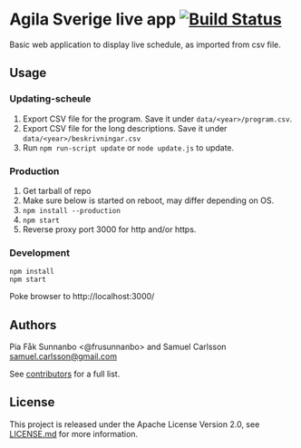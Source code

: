 # Agila Sverige live app [![Build Status](https://travis-ci.org/agilasverige/live-schedule.svg?branch=master)](https://travis-ci.org/agilasverige/live-schedule)

Basic web application to display live schedule, as imported from csv file.

## Usage

### Updating-scheule
1. Export CSV file for the program. Save it under `data/<year>/program.csv`.
2. Export CSV file for the long descriptions. Save it under `data/<year>/beskrivningar.csv`
3. Run `npm run-script update` or `node update.js` to update.

### Production
1. Get tarball of repo
2. Make sure below is started on reboot, may differ depending on OS.
3. `npm install --production`
4. `npm start`
5. Reverse proxy port 3000 for http and/or https.

### Development
```
npm install
npm start
```

Poke browser to http://localhost:3000/

## Authors ##
Pia Fåk Sunnanbo <@frusunnanbo> and Samuel Carlsson <samuel.carlsson@gmail.com>

See [contributors](https://github.com/vidstige/jadb/graphs/contributors) for a full list.

## License ##
This project is released under the Apache License Version 2.0, see [LICENSE.md](LICENSE.md) for more information.
